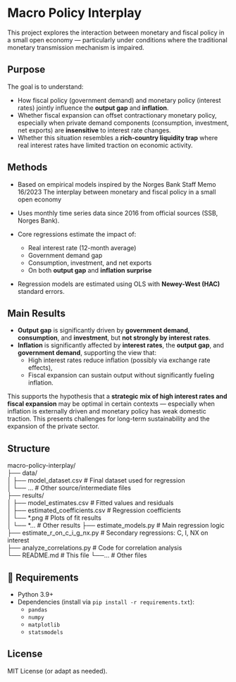 # Macro Policy Interplay

This project explores the interaction between monetary and fiscal policy in a small open economy — particularly under conditions where the traditional monetary transmission mechanism is impaired.

## Purpose

The goal is to understand:

- How fiscal policy (government demand) and monetary policy (interest rates) jointly influence the **output gap** and **inflation**.
- Whether fiscal expansion can offset contractionary monetary policy, especially when private demand components (consumption, investment, net exports) are **insensitive** to interest rate changes.
- Whether this situation resembles a **rich-country liquidity trap** where real interest rates have limited traction on economic activity.

## Methods

- Based on empirical models inspired by the Norges Bank Staff Memo 16/2023 The interplay between monetary and fiscal policy in a small open economy
- Uses monthly time series data since 2016 from official sources (SSB, Norges Bank).
- Core regressions estimate the impact of:
  - Real interest rate (12-month average)
  - Government demand gap
  - Consumption, investment, and net exports
  - On both **output gap** and **inflation surprise**

- Regression models are estimated using OLS with **Newey-West (HAC)** standard errors.

## Main Results

- **Output gap** is significantly driven by **government demand**, **consumption**, and **investment**, but **not strongly by interest rates**.
- **Inflation** is significantly affected by **interest rates**, the **output gap**, and **government demand**, supporting the view that:
  - High interest rates reduce inflation (possibly via exchange rate effects),
  - Fiscal expansion can sustain output without significantly fueling inflation.

This supports the hypothesis that a **strategic mix of high interest rates and fiscal expansion** may be optimal in certain contexts — especially when inflation is externally driven and monetary policy has weak domestic traction. This presents challenges for long-term sustainability and the expansion of the private sector.

## Structure

macro-policy-interplay/  
├── data/  
│   ├── model_dataset.csv            # Final dataset used for regression  
│   └── ...                          # Other source/intermediate files  
├── results/  
│   ├── model_estimates.csv          # Fitted values and residuals  
│   ├── estimated_coefficients.csv   # Regression coefficients  
│   └── *.png                        # Plots of fit results  
│   └── *...                         # Other results
├── estimate_models.py               # Main regression logic  
├── estimate_r_on_c_i_g_nx.py        # Secondary regressions: C, I, NX on interest  
├── analyze_correlations.py          # Code for correlation analysis  
└── README.md                        # This file
└──...                               # Other files
## 🔧 Requirements

- Python 3.9+
- Dependencies (install via `pip install -r requirements.txt`):
  - `pandas`
  - `numpy`
  - `matplotlib`
  - `statsmodels`

## License

MIT License (or adapt as needed).
